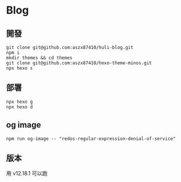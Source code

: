 # Blog

## 開發

```
git clone git@github.com:aszx87410/huli-blog.git
npm i
mkdir themes && cd themes
git clone git@github.com:aszx87410/hexo-theme-minos.git
npx hexo s
```

## 部署

```
npx hexo g
npx hexo d
```

## og image

```
npm run og-image -- "redos-regular-expression-denial-of-service"
```

## 版本

用 v12.18.1 可以跑



